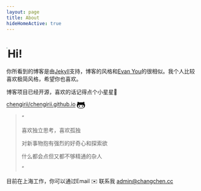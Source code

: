 ```yaml
---
layout: page
title: About
hideHomeActive: true
---
```



# <img src="https://image.changchen.cc/blogImage/202303241417522.gif" style="zoom:20%;float:left" />Hi!

你所看到的博客是由[Jekyll](https://jekyllrb.com/)支持，博客的风格和<a href="https://blog.evanyou.me/" target="_blank">Evan You</a>的很相似。我个人比较喜欢极简风格，希望你也喜欢。

博客项目已经开源，喜欢的话记得点个小星星🌟

[chengirii/chengirii.github.io](https://github.com/chengirii/chengirii.github.io) <svg class="icon" style="width: 1.5em;height: 1.5em;vertical-align: middle;fill: currentColor;overflow: hidden;" viewBox="0 0 1024 1024" version="1.1" xmlns="http://www.w3.org/2000/svg" p-id="689"><path d="M0 556.416C0 602.816 4.352 644.8 13.024 682.336 21.696 719.904 33.728 752.544 49.088 780.224 64.416 807.936 83.968 832.32 107.648 853.344 131.36 874.368 157.056 891.552 184.768 904.928 212.48 918.272 244.096 929.12 279.648 937.472 315.2 945.824 351.52 951.648 388.576 955.008 425.632 958.336 466.336 960 510.752 960 555.488 960 596.384 958.336 633.44 955.008 670.496 951.648 706.88 945.824 742.592 937.472 778.304 929.12 810.112 918.272 837.984 904.928 865.856 891.552 891.712 874.368 915.584 853.344 939.456 832.32 959.168 807.936 974.688 780.224 990.208 752.544 1002.304 719.904 1010.976 682.336 1019.648 644.8 1024 602.816 1024 556.416 1024 473.632 996.288 402.016 940.896 341.6 943.872 333.568 946.624 324.48 949.152 314.304 951.648 304.128 953.984 289.6 956.16 270.752 958.336 251.872 957.504 230.112 953.664 205.408 949.824 180.704 942.72 155.488 932.352 129.792L924.864 128.288C919.52 127.296 910.752 127.52 898.56 129.024 886.368 130.528 872.192 133.536 856 138.048 839.808 142.56 818.944 151.232 793.408 164.096 767.872 176.928 740.928 193.056 712.544 212.416 663.808 199.04 596.864 192.384 511.744 192.384 426.944 192.384 360.192 199.04 311.456 212.416 283.072 193.056 255.968 176.928 230.08 164.096 204.224 151.232 183.616 142.56 168.256 138.048 152.896 133.536 138.528 130.624 125.184 129.28 111.84 127.936 103.392 127.52 99.904 128.032 96.384 128.544 93.632 129.12 91.648 129.792 81.28 155.488 74.176 180.672 70.368 205.408 66.528 230.112 65.696 251.872 67.84 270.752 70.016 289.6 72.352 304.128 74.848 314.304 77.376 324.48 80.128 333.568 83.136 341.6 27.712 402.016 0 473.632 0 556.416ZM125.696 682.08C125.696 634.016 147.552 589.952 191.296 549.888 204.288 537.888 219.488 528.8 236.832 522.592 254.208 516.448 273.824 512.928 295.68 512.096 317.536 511.264 338.496 511.424 358.528 512.608 378.56 513.76 403.264 515.36 432.64 517.344 462.016 519.36 487.392 520.352 508.736 520.352 530.112 520.352 555.488 519.36 584.864 517.344 614.24 515.36 638.944 513.76 658.976 512.608 679.008 511.424 699.936 511.264 721.792 512.096 743.68 512.928 763.296 516.448 780.64 522.592 798.016 528.768 813.184 537.888 826.208 549.888 869.952 589.28 891.808 633.344 891.808 682.08 891.808 710.816 888.224 736.256 881.024 758.464 873.856 780.672 864.672 799.264 853.504 814.304 842.304 829.312 826.784 842.08 806.944 852.608 787.072 863.104 767.712 871.2 748.832 876.896 729.984 882.56 705.792 886.976 676.224 890.144 646.688 893.312 620.32 895.232 597.12 895.904 573.92 896.576 544.448 896.928 508.736 896.928 473.024 896.928 443.552 896.576 420.352 895.904 397.152 895.232 370.784 893.312 341.248 890.144 311.712 886.976 287.52 882.56 268.64 876.896 249.792 871.2 230.432 863.104 210.56 852.608 190.688 842.08 175.168 829.312 164 814.304 152.8 799.264 143.616 780.672 136.448 758.464 129.28 736.256 125.696 710.816 125.696 682.08ZM640 672A2 3 2520 1 0 768 672 2 3 2520 1 0 640 672zM256 672A2 3 2520 1 0 384 672 2 3 2520 1 0 256 672z" fill="#000000" p-id="690"></path></svg>

> “
> 
> 喜欢独立思考，喜欢孤独
> 
> 对新事物抱有强烈的好奇心和探索欲
> 
> 什么都会点但又都不够精通的杂人
> 
> ”

目前在上海工作，你可以通过Email ✉️ 联系我  [admin@changchen.cc](mailto:admin@changchen.cc)
